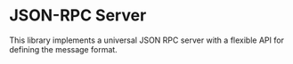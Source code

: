 # JSON-RPC Server
This library implements a universal JSON RPC server with a flexible API for
defining the message format.

